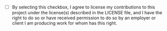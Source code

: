 

- [ ] By selecting this checkbox, I agree to license my contributions to this project under the license(s) described in the 
LICENSE file, and I have the right to do so or have received permission to do so by an employer or client I am producing 
work for whom has this right.
